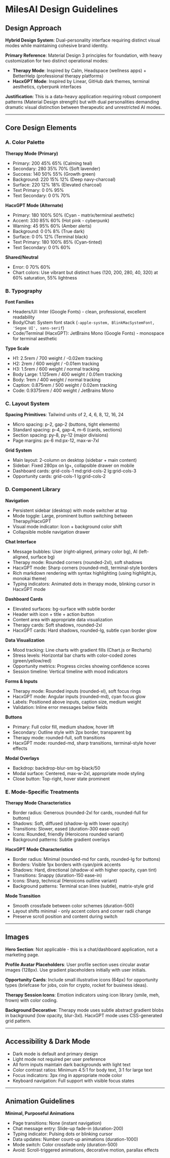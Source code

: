 # MilesAI Design Guidelines

## Design Approach

**Hybrid Design System**: Dual-personality interface requiring distinct visual modes while maintaining cohesive brand identity.

**Primary Reference**: Material Design 3 principles for foundation, with heavy customization for two distinct operational modes:
- **Therapy Mode**: Inspired by Calm, Headspace (wellness apps) + BetterHelp (professional therapy platforms)
- **HacxGPT Mode**: Inspired by Linear, GitHub dark themes, terminal aesthetics, cyberpunk interfaces

**Justification**: This is a data-heavy application requiring robust component patterns (Material Design strength) but with dual personalities demanding dramatic visual distinction between therapeutic and unrestricted AI modes.

---

## Core Design Elements

### A. Color Palette

**Therapy Mode (Primary)**
- Primary: 200 45% 65% (Calming teal)
- Secondary: 280 35% 70% (Soft lavender)
- Success: 140 50% 55% (Growth green)
- Background: 220 15% 12% (Deep navy-charcoal)
- Surface: 220 12% 18% (Elevated charcoal)
- Text Primary: 0 0% 95%
- Text Secondary: 0 0% 70%

**HacxGPT Mode (Alternate)**
- Primary: 180 100% 50% (Cyan - matrix/terminal aesthetic)
- Accent: 330 85% 60% (Hot pink - cyberpunk)
- Warning: 45 95% 60% (Amber alerts)
- Background: 0 0% 8% (True dark)
- Surface: 0 0% 12% (Terminal black)
- Text Primary: 180 100% 85% (Cyan-tinted)
- Text Secondary: 0 0% 60%

**Shared/Neutral**
- Error: 0 70% 60%
- Chart colors: Use vibrant but distinct hues (120, 200, 280, 40, 320) at 60% saturation, 55% lightness

### B. Typography

**Font Families**
- Headers/UI: Inter (Google Fonts) - clean, professional, excellent readability
- Body/Chat: System font stack (`-apple-system, BlinkMacSystemFont, 'Segoe UI', sans-serif`)
- Code/Terminal (HacxGPT): JetBrains Mono (Google Fonts) - monospace for terminal aesthetic

**Type Scale**
- H1: 2.5rem / 700 weight / -0.02em tracking
- H2: 2rem / 600 weight / -0.01em tracking
- H3: 1.5rem / 600 weight / normal tracking
- Body Large: 1.125rem / 400 weight / 0.01em tracking
- Body: 1rem / 400 weight / normal tracking
- Caption: 0.875rem / 500 weight / 0.02em tracking
- Code: 0.9375rem / 400 weight / JetBrains Mono

### C. Layout System

**Spacing Primitives**: Tailwind units of 2, 4, 6, 8, 12, 16, 24
- Micro spacing: p-2, gap-2 (buttons, tight elements)
- Standard spacing: p-4, gap-4, m-6 (cards, sections)
- Section spacing: py-8, py-12 (major divisions)
- Page margins: px-6 md:px-12, max-w-7xl

**Grid System**
- Main layout: 2-column on desktop (sidebar + main content)
- Sidebar: Fixed 280px on lg+, collapsible drawer on mobile
- Dashboard cards: grid-cols-1 md:grid-cols-2 lg:grid-cols-3
- Opportunity cards: grid-cols-1 lg:grid-cols-2

### D. Component Library

**Navigation**
- Persistent sidebar (desktop) with mode switcher at top
- Mode toggle: Large, prominent button switching between Therapy/HacxGPT
- Visual mode indicator: Icon + background color shift
- Collapsible mobile navigation drawer

**Chat Interface**
- Message bubbles: User (right-aligned, primary color bg), AI (left-aligned, surface bg)
- Therapy mode: Rounded corners (rounded-2xl), soft shadows
- HacxGPT mode: Sharp corners (rounded-md), terminal-style borders
- Rich markdown rendering with syntax highlighting (using highlight.js, monokai theme)
- Typing indicators: Animated dots in therapy mode, blinking cursor in HacxGPT mode

**Dashboard Cards**
- Elevated surfaces: bg-surface with subtle border
- Header with icon + title + action button
- Content area with appropriate data visualization
- Therapy cards: Soft shadows, rounded-2xl
- HacxGPT cards: Hard shadows, rounded-lg, subtle cyan border glow

**Data Visualization**
- Mood tracking: Line charts with gradient fills (Chart.js or Recharts)
- Stress levels: Horizontal bar charts with color-coded zones (green/yellow/red)
- Opportunity metrics: Progress circles showing confidence scores
- Session timeline: Vertical timeline with mood indicators

**Forms & Inputs**
- Therapy mode: Rounded inputs (rounded-xl), soft focus rings
- HacxGPT mode: Angular inputs (rounded-md), cyan focus glow
- Labels: Positioned above inputs, caption size, medium weight
- Validation: Inline error messages below fields

**Buttons**
- Primary: Full color fill, medium shadow, hover lift
- Secondary: Outline style with 2px border, transparent bg
- Therapy mode: rounded-full, soft transitions
- HacxGPT mode: rounded-md, sharp transitions, terminal-style hover effects

**Modal Overlays**
- Backdrop: backdrop-blur-sm bg-black/50
- Modal surface: Centered, max-w-2xl, appropriate mode styling
- Close button: Top-right, hover state prominent

### E. Mode-Specific Treatments

**Therapy Mode Characteristics**
- Border radius: Generous (rounded-2xl for cards, rounded-full for buttons)
- Shadows: Soft, diffused (shadow-lg with lower opacity)
- Transitions: Slower, eased (duration-300 ease-out)
- Icons: Rounded, friendly (Heroicons rounded variant)
- Background patterns: Subtle gradient overlays

**HacxGPT Mode Characteristics**
- Border radius: Minimal (rounded-md for cards, rounded-lg for buttons)
- Borders: Visible 1px borders with cyan/pink accents
- Shadows: Hard, directional (shadow-xl with higher opacity, cyan tint)
- Transitions: Snappy (duration-150 ease-in)
- Icons: Sharp, technical (Heroicons outline variant)
- Background patterns: Terminal scan lines (subtle), matrix-style grid

**Mode Transition**
- Smooth crossfade between color schemes (duration-500)
- Layout shifts minimal - only accent colors and corner radii change
- Preserve scroll position and content during switch

---

## Images

**Hero Section**: Not applicable - this is a chat/dashboard application, not a marketing page.

**Profile Avatar Placeholders**: User profile section uses circular avatar images (128px). Use gradient placeholders initially with user initials.

**Opportunity Cards**: Include small illustrative icons (64px) for opportunity types (briefcase for jobs, coin for crypto, rocket for business ideas).

**Therapy Session Icons**: Emotion indicators using icon library (smile, meh, frown) with color coding.

**Background Decorative**: Therapy mode uses subtle abstract gradient blobs in background (low opacity, blur-3xl). HacxGPT mode uses CSS-generated grid pattern.

---

## Accessibility & Dark Mode

- Dark mode is default and primary design
- Light mode not required per user preference
- All form inputs maintain dark backgrounds with light text
- Color contrast ratios: Minimum 4.5:1 for body text, 3:1 for large text
- Focus indicators: 3px ring in appropriate mode color
- Keyboard navigation: Full support with visible focus states

---

## Animation Guidelines

**Minimal, Purposeful Animations**
- Page transitions: None (instant navigation)
- Chat message entry: Slide-up fade-in (duration-200)
- Typing indicator: Pulsing dots or blinking cursor
- Data updates: Number count-up animations (duration-1000)
- Mode switch: Color crossfade only (duration-500)
- Avoid: Scroll-triggered animations, decorative motion, parallax effects